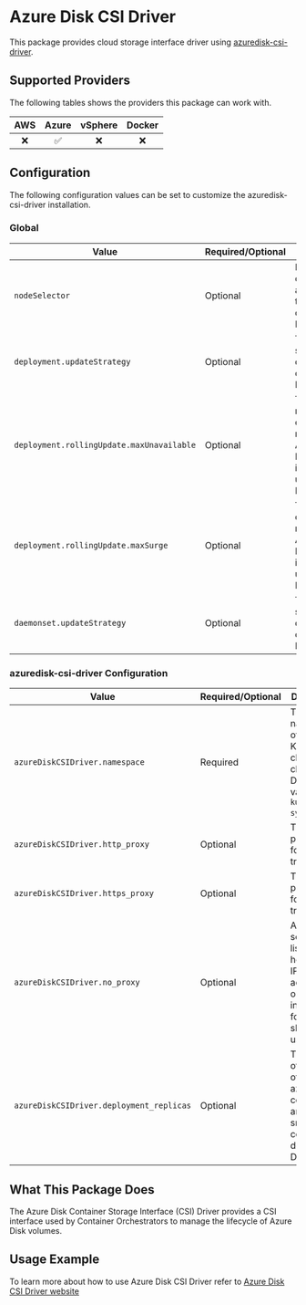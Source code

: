 # Azure Disk CSI Driver

This package provides cloud storage interface driver using [azuredisk-csi-driver](https://github.com/kubernetes-sigs/azuredisk-csi-driver).

## Supported Providers

The following tables shows the providers this package can work with.

| AWS  |  Azure  | vSphere  | Docker |
|:---:|:---:|:---:|:---:|
|  ❌ |  ✅  | ❌  |  ❌  |

## Configuration

The following configuration values can be set to customize the azuredisk-csi-driver installation.

### Global

| Value | Required/Optional | Description |
|-------|-------------------|-------------|
| `nodeSelector` | Optional | NodeSelector configuration applied to all the deployments. Defaults to null. |
| `deployment.updateStrategy` | Optional | The update strategy of deployments to overwrite. Defaults to null. |
| `deployment.rollingUpdate.maxUnavailable` | Optional | The maxUnavailable of rollingUpdate. Applied only if RollingUpdate is used as updateStrategy. Defaults to null. |
| `deployment.rollingUpdate.maxSurge` | Optional | The maxSurge of rollingUpdate. Applied only if RollingUpdate is used as updateStrategy. Defaults to null. |
| `daemonset.updateStrategy` | Optional | The update strategy of daemonsets to overwrite. Defaults to null. |

### azuredisk-csi-driver Configuration

| Value | Required/Optional | Description |
|-------|-------------------|-------------|
| `azureDiskCSIDriver.namespace` | Required | The namespace of the Kubernetes cluster in cluster ID. Default value is `kube-system`. |
| `azureDiskCSIDriver.http_proxy`                     | Optional          | The HTTP proxy to use for network traffic                                                                                                                                                         |
| `azureDiskCSIDriver.https_proxy`                    | Optional          | The HTTPS proxy to use for network traffic                                                                                                                                                        |
| `azureDiskCSIDriver.no_proxy`                       | Optional          | A comma-separated list of hostnames, IP addresses, or IP ranges in CIDR format that should not use a proxy
| `azureDiskCSIDriver.deployment_replicas` | Optional | The number of replicas of csi-azuredisk-controller and csi-snapshot-controller deployment. Default: `3`. |

## What This Package Does

The Azure Disk Container Storage Interface (CSI) Driver provides a CSI interface used by Container Orchestrators to manage the lifecycle of Azure Disk volumes.

## Usage Example

To learn more about how to use Azure Disk CSI Driver refer to [Azure Disk CSI Driver website](https://github.com/kubernetes-sigs/azuredisk-csi-driver)

